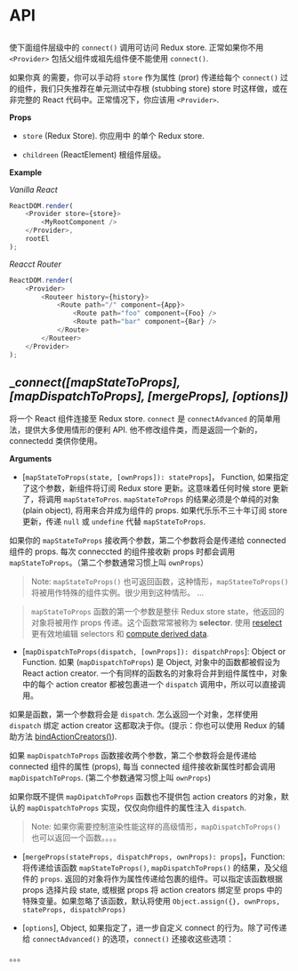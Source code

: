 # API

##  __<Provider store>__

使下面组件层级中的 `connect()` 调用可访问 Redux store. 正常如果你不用 `<Provider>` 包括父组件或祖先组件便不能使用 `connect()`.

如果你真 的需要，你可以手动将 `store` 作为属性 (pror) 传递给每个 `connect()` 过的组件，我们只失推荐在单元测试中存根 (stubbing store) store 时这样做，或在非完整的 React 代码中。正常情况下，你应该用 `<Provider>`.

__Props__

- `store` (Redux Store). 你应用中 的单个 Redux store.

- `childreen` (ReactElement) 根组件层级。

__Example__

_Vanilla  React_

```js
ReactDOM.render(
    <Provider store={store}>
        <MyRootComponent />
    </Provider>,
    rootEl
);
```

_Reacct Router_

```js
ReactDOM.render(
    <Provider>
        <Routeer history={history}>
            <Route path="/" component={App}>
                <Route path="foo" component={Foo} />
                <Route path="bar" component={Bar} />
            </Route>
        </Routeer>
    </Provider>
);
```

## __connect([mapStateToProps], [mapDispatchToProps], [mergeProps], [options])_

将一个 React 组件连接至 Redux store. `connect` 是 `connectAdvanced` 的简单用法，提供大多使用情形的便利 API. 他不修改组件类，而是返回一个新的，connectedd 类供你使用。

__Arguments__

- [`mapStateToProps(state, [ownProps]): stateProps`]， Function, 如果指定了这个参数，新组件将订阅 Redux store 更新。这意味着任何时候 store 更新了，将调用 `mapStateToPros`. `mapStateToProps` 的结果必须是个单纯的对象 (plain object), 将用来合并成为组件的 props. 如果代乐乐不三十年订阅 store 更新，传递 `null` 或 `undefine` 代替 `mapStateToProps`.

如果你的 `mapStateToProps` 接收两个参数，第二个参数将会是传递给  connected 组件的 props. 每次 conneccted 的组件接收新 props 时都会调用 `mapStateToProps`。（第二个参数通常习惯上叫 `ownProps`）

> Note: `mapStateToProps()` 也可返回函数，这种情形，`mapStateeToProps()` 将被用作特殊的组件实例。很少用到这种情形。
> ...

> `mapStateToProps` 函数的第一个参数是整佧 Redux store state，他返回的对象将被用作  props 传递。这个函数常常被称为 __selector__. 使用 [reselect](https://github.com/reactjs/reselect)更有效地编辑 selectors  和 [compute derived data](https://redux.js.org/recipes/computing-derived-data).

- [`mapDispatchToProps(dispatch, [ownProps]): dispatchProps`]: Object or Function. 如果 (`mapDispatchToProps`) 是 Object, 对象中的函数都被假设为 React action creator. 一个有同样的函数名的对象将合并到组件属性中，对象中的每个 action creator 都被包裹进一个 `dispatch` 调用中，所以可以直接调用。

如果是函数，第一个参数将会是 `dispatch`. 怎么返回一个对象，怎样使用 `dispatch` 绑定 action creator 这都取决于你。(提示：你也可以使用 Redux 的辅助方法 [bindActionCreators()](https://redux.js.org/api-reference/bindactioncreators)).

如果 `mapDispatchToProps` 函数接收两个参数，第二个参数将会是传递给 connected 组件的属性 (props), 每当 connected 组件接收新属性时都会调用 `mapDispatchToProps`. (第二个参数通常习惯上叫 `ownProps`)

如果你既不提供 `mapDipatchToProps` 函数也不提供包 action creators 的对象，默认的 `mapDispatchToProps` 实现，仅仅向你组件的属性注入 `dispatch`.

> Note: 如果你需要控制渲染性能这样的高级情形，`mapDispatchToProps()` 也可以返回一个函数。。。。

- [`mergeProps(stateProps, dispatchProps, ownProps): props`]，Function: 将传递给该函数 `mapStateToProps()`, `mapDispatchToProps()` 的结果，及父组件的 `props`. 返回的对象将作为属性传递给包裹的组件。可以指定该函数根据 props 选择片段 state, 或根据 props 将 action creators 绑定至 props 中的特殊变量。如果忽略了该函数，默认将使用 `Object.assign({}, ownProps, stateProps, dispatchProps)`

- [`options`], Object, 如果指定了，进一步自定义 connect 的行为。除了可传递给 `connectAdvanced()` 的选项，`connect()` 还接收这些选项：

。。。

